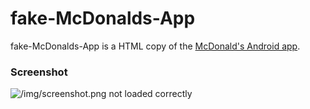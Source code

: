 # fake-McDonalds-App
fake-McDonalds-App is a HTML copy of the [McDonald's Android app](https://play.google.com/store/apps/details?id=com.mcdonalds.mobileapp).

### Screenshot
![/img/screenshot.png not loaded correctly](/img/screenshot.png)
